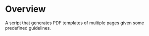 # Overview

A script that generates PDF templates of multiple pages given some predefined guidelines.